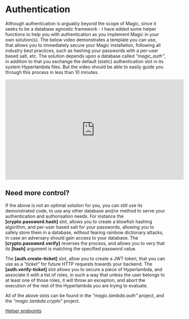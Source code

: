 # Authentication

Although authentication is arguably beyond the scope of Magic, since it seeks
to be a database agnostic framework - I have added some helper functions to
help you with authentication as you implement Magic in your own solution(s).
The below video demonstrates a template you can use, that allows you to immediately
secure your Magic installation, following all industry best practices, such
as hashing your passwords with a per-user based salt, etc. The solution
depends upon a database called _"magic_auth"_, in addition to that you exchange
the default (static) authentication slot in its system Hyperlambda files.
But the video should be able to easily guide you through this process
in less than 10 minutes.

<div style="margin-left: auto; margin-right: auto; width: 560px;">
<iframe width="560" height="315" src="https://www.youtube.com/embed/I0eN8XGlcqQ" 
frameborder="0" allow="accelerometer; autoplay; encrypted-media; gyroscope; picture-in-picture" 
allowfullscreen></iframe>
</div>

## Need more control?

If the above is not an optimal solution for you, you can still use its
demonstrated code, to use any other database and/or method to serve your
authentication and authorisation needs. For instance the **[crypto.password.hash]**
slot, allows you to create a blowfish hashing algorithm, and per-user based salt
for your passwords, allowing you to safely store them in a database, without
fearing rainbow dictionary attacks, in case an adversary should gain access
to your database. The **[crypto.password.verify]** reverses the process,
and allows you to very that its **[hash]** argument is matching the specified
password value.

The **[auth.create-ticket]** slot, allow you to create a JWT token,
that you can use as a _"ticket"_ for future HTTP requests towards your backend.
The **[auth.verify-ticket]** slot allows you to secure a piece of Hyperlambda,
and associate it with a list of roles, in such a way that unless the user
belongs to at least one of those roles, it will throw an exception, and
abort the execution of the rest of the Hyperlambda you are trying to evaluate.

All of the above slots can be found in the _"magic.lambda.auth"_ project, and
the _"magic.lambda.crypto"_ project.

[Helper endpoints](/helper-endpoints)
